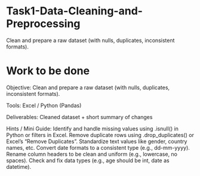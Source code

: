 # Task1-Data-Cleaning-and-Preprocessing
Clean and prepare a raw dataset (with nulls, duplicates, inconsistent formats).

# Work to be done 
 Objective: Clean and prepare a raw dataset (with nulls, duplicates, inconsistent formats).
 
 Tools: Excel / Python (Pandas)
 
 Deliverables: Cleaned dataset + short summary of changes
 
 Hints / Mini Guide:
 Identify and handle missing values using .isnull() in Python or filters in Excel.
 Remove duplicate rows using .drop_duplicates() or Excel’s “Remove Duplicates”.
 Standardize text values like gender, country names, etc.
 Convert date formats to a consistent type (e.g., dd-mm-yyyy).
 Rename column headers to be clean and uniform (e.g., lowercase, no spaces).
 Check and fix data types (e.g., age should be int, date as datetime).
